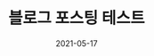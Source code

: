 ---
title:  "블로그 포스팅 테스트"
excerpt: "md파일 테스트 "

categories:
  - Blog
tags:
  - [Blog, jekyll, Github, Git]

toc: true
toc_sticky: true
 
date: 2021-05-17
last_modified_at: 2021-05-17
---
